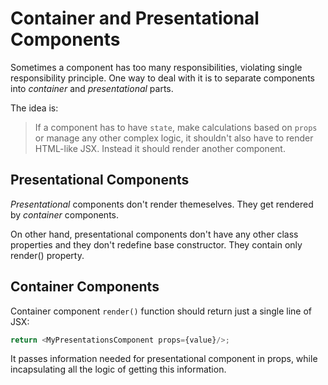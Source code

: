 # Container and Presentational Components

Sometimes a component has too many responsibilities, violating single responsibility principle. One way to deal with it is to separate components into _container_ and _presentational_ parts.

The idea is:

> If a component has to have `state`, make calculations based on `props` or manage any other complex logic, it shouldn't also have to render HTML-like JSX. Instead it should render another component.

## Presentational Components

_Presentational_ components don't render themeselves. They get rendered by _container_ components.

On other hand, presentational components don't have any other class properties and they don't redefine base constructor. They contain only render() property.

## Container Components

Container component `render()` function should return just a single line of JSX:

```javascript
return <MyPresentationsComponent props={value}/>;
```

It passes information needed for presentational component in props, while incapsulating all the logic of getting this information.
